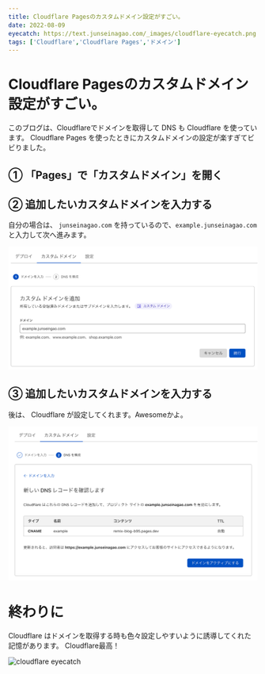 ```yaml
---
title: Cloudflare Pagesのカスタムドメイン設定がすごい。
date: 2022-08-09
eyecatch: https://text.junseinagao.com/_images/cloudflare-eyecatch.png
tags: ['Cloudflare','Cloudflare Pages','ドメイン']
---
```


# Cloudflare Pagesのカスタムドメイン設定がすごい。

このブログは、Cloudflareでドメインを取得して DNS も Cloudflare を使っています。 Cloudflare Pages を使ったときにカスタムドメインの設定が楽すぎてビビりました。

## ① 「Pages」で「カスタムドメイン」を開く

## ② 追加したいカスタムドメインを入力する

自分の場合は、 `junseinagao.com` を持っているので、`example.junseinagao.com` と入力して次へ進みます。

![cloudflare screenshot 1](./images/20220809-cloudflare-1.png)

## ③ 追加したいカスタムドメインを入力する

後は、 Cloudflare が設定してくれます。Awesomeかよ。

![cloudflare screenshot 2](./images/20220809-cloudflare-2.png)

# 終わりに

Cloudflare はドメインを取得する時も色々設定しやすいように誘導してくれた記憶があります。
Cloudflare最高！

![cloudflare eyecatch](/_images/cloudflare-eyecatch.png)